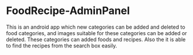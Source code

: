 # FoodRecipe-AdminPanel

This is an android app which new categories can be added and deleted to food categories,
and images suitable for these categories can be added or deleted.
These categories can added foods and recipes. Also the it is able to find the recipes from the search box easily.
